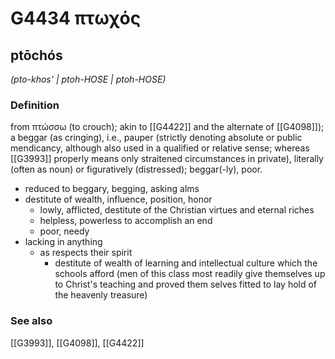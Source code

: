 # G4434 πτωχός

## ptōchós

_(pto-khos' | ptoh-HOSE | ptoh-HOSE)_

### Definition

from πτώσσω (to crouch); akin to [[G4422]] and the alternate of [[G4098]]); a beggar (as cringing), i.e., pauper (strictly denoting absolute or public mendicancy, although also used in a qualified or relative sense; whereas [[G3993]] properly means only straitened circumstances in private), literally (often as noun) or figuratively (distressed); beggar(-ly), poor.

- reduced to beggary, begging, asking alms
- destitute of wealth, influence, position, honor
  - lowly, afflicted, destitute of the Christian virtues and eternal riches
  - helpless, powerless to accomplish an end
  - poor, needy
- lacking in anything
  - as respects their spirit
    - destitute of wealth of learning and intellectual culture which the schools afford (men of this class most readily give themselves up to Christ's teaching and proved them selves fitted to lay hold of the heavenly treasure)

### See also

[[G3993]], [[G4098]], [[G4422]]

